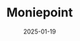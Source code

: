 ---  
layout: startup_page  
title: "Moniepoint"  
id: "moniepoint.com"  
permalink: "/moniepointmoniepoint.com01192025/"  
website: "https://moniepoint.com/"  
funding_round: "Series C"  
funding_amount: "$110M"  
investors: "Development Partners International"  
about: "Moniepoint, formerly known as TeamApt, is a business banking and payments platform that has become Nigeria’s largest merchant acquirer. The company offers financial products and software for banks and businesses, focusing on facilitating transactions and providing financial services."  
markets: "Fintech, Financial Services"  
hq: "London, England, United Kingdom"  
founded_year: "2019"  
linkedin: "https://uk.linkedin.com/company/moniepoint-inc"  
twitter: ""  
instagram: ""  
facebook: ""  
crunchbase: "https://www.crunchbase.com/organization/moniepoint"  
pitchbook: ""  

date_display: "19-Jan-2025"  
date: "2025-01-19"

# SEO Optimization  
meta_title: "Moniepoint - Series C Funding ($110M)"  
meta_description: "Moniepoint, Moniepoint, formerly known as TeamApt, is a business banking and payments platform that has become Nigeria’s largest merchant acquirer. The company of..."  
meta_keywords: "Moniepoint, Fintech, Financial Services, Series C funding"  
canonical_url: "https://startup.projectstartups.com/moniepointmoniepoint.com01192025/"  
---